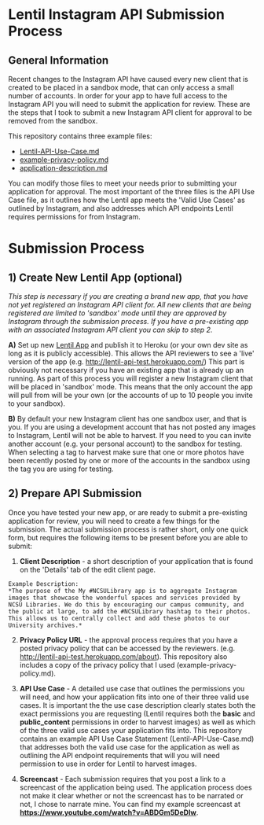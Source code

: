 # Lentil Instagram API Submission Process
## General Information
Recent changes to the Instagram API have caused every new client that is created to be placed in a sandbox mode, that can only access a small number of accounts. In order for your app to have full access to the Instagram API you will need to submit the application for review. These are the steps that I took to submit a new Instagram API client for approval to be removed from the sandbox.

This repository contains three example files:

- [Lentil-API-Use-Case.md](https://github.com/NCSU-Libraries/Lentil-Instagram-API-submission/blob/master/Lentil-API-Use-Case.md)
- [example-privacy-policy.md](https://github.com/NCSU-Libraries/Lentil-Instagram-API-submission/blob/master/example-privacy-policy.md)
- [application-description.md](https://github.com/NCSU-Libraries/Lentil-Instagram-API-submission/blob/master/application-description.md)


You can modify those files to meet your needs prior to submitting your application for approval. The most important of the three files is the API Use Case file, as it outlines how the Lentil app meets the 'Valid Use Cases' as outlined by Instagram, and also addresses which API endpoints Lentil requires permissions for from Instagram. 

# Submission Process 
## 1) Create New Lentil App (optional)
*This step is necessary if you are creating a brand new app, that you have not yet registered an Instagram API client for. All new clients that are being registered are limited to 'sandbox' mode until they are approved by Instagram through the submission process. If you have a pre-existing app with an associated Instagram API client you can skip to step 2.*

  **A)** Set up new [Lentil App](https://github.com/ncsu-libraries/lentil) and publish it to Heroku (or your own dev site as long as it is publicly accessible). This allows the API reviewers to see a 'live' version of the app (e.g. http://lentil-api-test.herokuapp.com/) This part is obviously not necessary if you have an existing app that is already up an running. As part of this process you will register a new Instagram client that will be placed in 'sandbox' mode. This means that the only account the app will pull from will be your own (or the accounts of up to 10 people you invite to your sandbox).

  **B)** By default your new Instagram client has one sandbox user, and that is you. If you are using a development account that has not posted any images to Instagram, Lentil will not be able to harvest. If you need to you can invite another account (e.g. your personal account) to the sandbox for testing. When selecting a tag to harvest make sure that one or more photos have been recently posted by one or more of the accounts in the sandbox using the tag you are using for testing.

## 2) Prepare API Submission
Once you have tested your new app, or are ready to submit a pre-existing application for review, you will need to create a few things for the submission. The actual submission process is rather short, only one quick form, but requires the following items to be present before you are able to submit:

  1) **Client Description** - a short description of your application that is found on the 'Details' tab of the edit client page.

    Example Description:  
    *The purpose of the My #NCSULibrary app is to aggregate Instagram images that showcase the wonderful spaces and services provided by NCSU Libraries. We do this by encouraging our campus community, and the public at large, to add the #NCSULibrary hashtag to their photos. This allows us to centrally collect and add these photos to our University archives.*

  2) **Privacy Policy URL** - the approval process requires that you have a posted privacy policy that can be accessed by the reviewers. (e.g. http://lentil-api-test.herokuapp.com/about). This repository also includes a copy of the privacy policy that I used (example-privacy-policy.md).

  3) **API Use Case** - A detailed use case that outlines the permissions you will need, and how your application fits into one of their three valid use cases. It is important the the use case description clearly states both the exact permissions you are requesting (Lentil requires both the **basic** and **public_content** permissions in order to harvest images) as well as which of the three valid use cases your application fits into. This repository contains an example API Use Case Statement (Lentil-API-Use-Case.md) that addresses both the valid use case for the application as well as outlining the API endpoint requirements that will you will need permission to use in order for Lentil to harvest images. 

  4) **Screencast** - Each submission requires that you post a link to a screencast of the application being used. The application process does not make it clear whether or not the screencast has to be narrated or not, I chose to narrate mine. You can find my example screencast at **https://www.youtube.com/watch?v=ABDGm5DeDIw**.

